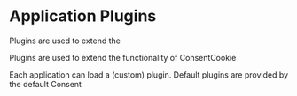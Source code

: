 # Application Plugins

Plugins are used to extend the



Plugins are used to extend the functionality of ConsentCookie



Each application can load a \(custom\) plugin. Default plugins are provided by the default Consent

